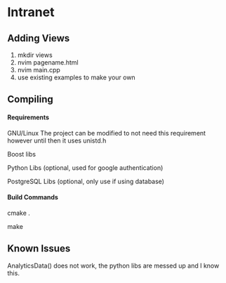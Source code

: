 # Intranet

## Adding Views
1) mkdir views
2) nvim pagename.html
3) nvim main.cpp
4) use existing examples to make your own

## Compiling
#### Requirements
GNU/Linux The project can be modified to not need this requirement however until then it uses unistd.h

Boost libs

Python Libs (optional, used for google authentication)

PostgreSQL Libs (optional, only use if using database)

#### Build Commands
cmake .

make

## Known Issues
AnalyticsData() does not work, the python libs are messed up and I know this.
